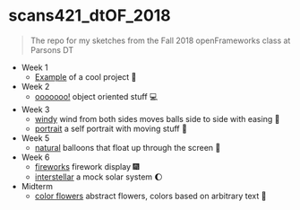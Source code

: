 # scans421_dtOF_2018

> The repo for my sketches from the Fall 2018 openFrameworks class at Parsons DT

- Week 1
	- [Example](w01_h01_example) of a cool project :watermelon:
- Week 2
	- [ooooooo!](w02_h01_ooo) object oriented stuff :computer:
- Week 3
	- [windy](w03_h01_windy) wind from both sides moves balls side to side with easing :dash:
	- [portrait](w03_h02_portrait) a self portrait with moving stuff :poop:
- Week 5
	- [natural](w05_h01_natural) balloons that float up through the screen :balloon: 
- Week 6
	- [fireworks](w06_h01_fireworks) firework display :fireworks: 
	- [interstellar](w06_h02_interstellar) a mock solar system :moon:
- Midterm
	- [color flowers](https://github.com/skiprox/irreversible) abstract flowers, colors based on arbitrary text :cherry_blossom:
